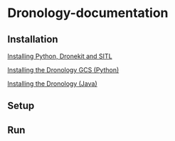 # Dronology-documentation


## Installation

[Installing Python, Dronekit and SITL](http://....)

[Installing the Dronology GCS (Python)](http://....)

[Installing the Dronology (Java)](http://....)


## Setup


## Run

